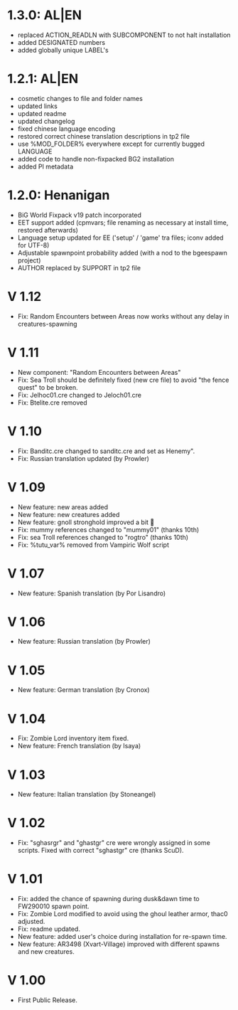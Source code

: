 # 1.3.0: AL|EN
- replaced ACTION_READLN with SUBCOMPONENT to not halt installation
- added DESIGNATED numbers
- added globally unique LABEL's

# 1.2.1: AL|EN
- cosmetic changes to file and folder names
- updated links
- updated readme
- updated changelog
- fixed chinese language encoding
- restored correct chinese translation descriptions in tp2 file
- use %MOD_FOLDER% everywhere except for currently bugged LANGUAGE
- added code to handle non-fixpacked BG2 installation
- added PI metadata

# 1.2.0: Henanigan
- BiG World Fixpack v19 patch incorporated
- EET support added (cpmvars; file renaming as necessary at install time, restored afterwards)
- Language setup updated for EE ('setup' / 'game' tra files; iconv added for UTF-8)
- Adjustable spawnpoint probability added (with a nod to the bgeespawn project)
- AUTHOR replaced by SUPPORT in tp2 file

# V 1.12
- Fix: Random Encounters between Areas now works without any delay in creatures-spawning

# V 1.11
- New component: "Random Encounters between Areas"
- Fix: Sea Troll should be definitely fixed (new cre file) to avoid "the fence quest" to be broken.
- Fix: Jelhoc01.cre changed to Jeloch01.cre
- Fix: Btelite.cre removed

# V 1.10
- Fix: Banditc.cre changed to sanditc.cre and set as Henemy". 
- Fix: Russian translation updated (by Prowler)

# V 1.09
- New feature: new areas added
- New feature: new creatures added
- New feature: gnoll stronghold improved a bit 
- Fix: mummy references changed to "mummy01" (thanks 10th)
- Fix: sea Troll references changed to "rogtro" (thanks 10th)
- Fix: %tutu_var% removed from Vampiric Wolf script

# V 1.07
- New feature: Spanish translation (by Por Lisandro)

# V 1.06
- New feature: Russian translation (by Prowler)

# V 1.05
- New feature: German translation (by Cronox)

# V 1.04
- Fix: Zombie Lord inventory item fixed.
- New feature: French translation (by Isaya)

# V 1.03
- New feature: Italian translation (by Stoneangel)

# V 1.02
- Fix: "sghasrgr" and "ghastgr" cre were wrongly assigned in some scripts. Fixed with correct "sghastgr" cre (thanks ScuD).

# V 1.01
- Fix: added the chance of spawning during dusk&dawn time to FW290010 spawn point.
- Fix: Zombie Lord modified to avoid using the ghoul leather armor, thac0 adjusted.
- Fix: readme updated.
- New feature: added user's choice during installation for re-spawn time.
- New feature: AR3498 (Xvart-Village) improved with different spawns and new creatures.

# V 1.00
- First Public Release.
